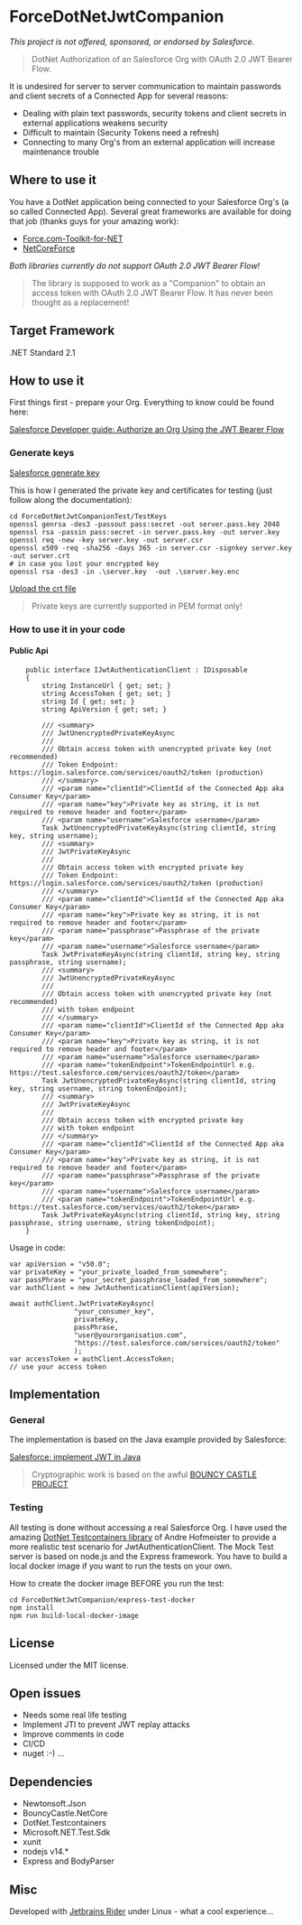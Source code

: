 # ForceDotNetJwtCompanion
*This project is not offered, sponsored, or endorsed by Salesforce.*
> DotNet Authorization of an Salesforce Org with OAuth 2.0 JWT Bearer Flow.

It is undesired for server to server communication to maintain passwords and client secrets of a Connected App
for several reasons:

* Dealing with plain text passwords, security tokens and client secrets in external applications weakens security
* Difficult to maintain (Security Tokens need a refresh)
* Connecting to many Org's from an external application will increase maintenance trouble

## Where to use it
You have a DotNet application being connected to your Salesforce Org's (a so called Connected App).
Several great frameworks are available for doing that job (thanks guys for your amazing work):
* [Force.com-Toolkit-for-NET](https://github.com/wadewegner/Force.com-Toolkit-for-NET)
* [NetCoreForce](https://github.com/anthonyreilly/NetCoreForce)

*Both libraries currently do not support OAuth 2.0 JWT Bearer Flow!*

> The library is supposed to work as a "Companion" to obtain an access token with OAuth 2.0 JWT Bearer Flow. It has never been thought as a replacement!
## Target Framework
.NET Standard 2.1

## How to use it
First things first - prepare your Org. Everything to know could be found here:

[Salesforce Developer guide: Authorize an Org Using the JWT Bearer Flow](https://developer.salesforce.com/docs/atlas.en-us.sfdx_dev.meta/sfdx_dev/sfdx_dev_auth_jwt_flow.htm#sfdx_dev_auth_jwt_flow)

### Generate keys

[Salesforce generate key](https://developer.salesforce.com/docs/atlas.en-us.sfdx_dev.meta/sfdx_dev/sfdx_dev_auth_key_and_cert.htm)

This is how I generated the private key and certificates for testing (just follow along the documentation):
```
cd ForceDotNetJwtCompanionTest/TestKeys 
openssl genrsa -des3 -passout pass:secret -out server.pass.key 2048
openssl rsa -passin pass:secret -in server.pass.key -out server.key
openssl req -new -key server.key -out server.csr
openssl x509 -req -sha256 -days 365 -in server.csr -signkey server.key -out server.crt
# in case you lost your encrypted key
openssl rsa -des3 -in .\server.key  -out .\server.key.enc
```
[Upload the crt file](https://developer.salesforce.com/docs/atlas.en-us.sfdx_dev.meta/sfdx_dev/sfdx_dev_auth_connected_app.htm)

> Private keys are currently supported in PEM format only!

### How to use it in your code
#### Public Api
```
    public interface IJwtAuthenticationClient : IDisposable
    {
        string InstanceUrl { get; set; }
        string AccessToken { get; set; }
        string Id { get; set; }
        string ApiVersion { get; set; }

        /// <summary>
        /// JwtUnencryptedPrivateKeyAsync
        ///
        /// Obtain access token with unencrypted private key (not recommended)
        /// Token Endpoint: https://login.salesforce.com/services/oauth2/token (production) 
        /// </summary>
        /// <param name="clientId">ClientId of the Connected App aka Consumer Key</param>
        /// <param name="key">Private key as string, it is not required to remove header and footer</param>
        /// <param name="username">Salesforce username</param>
        Task JwtUnencryptedPrivateKeyAsync(string clientId, string key, string username);
        /// <summary>
        /// JwtPrivateKeyAsync
        /// 
        /// Obtain access token with encrypted private key
        /// Token Endpoint: https://login.salesforce.com/services/oauth2/token (production) 
        /// </summary>
        /// <param name="clientId">ClientId of the Connected App aka Consumer Key</param>
        /// <param name="key">Private key as string, it is not required to remove header and footer</param>
        /// <param name="passphrase">Passphrase of the private key</param>
        /// <param name="username">Salesforce username</param>
        Task JwtPrivateKeyAsync(string clientId, string key, string passphrase, string username);
        /// <summary>
        /// JwtUnencryptedPrivateKeyAsync
        ///
        /// Obtain access token with unencrypted private key (not recommended)
        /// with token endpoint
        /// </summary>
        /// <param name="clientId">ClientId of the Connected App aka Consumer Key</param>
        /// <param name="key">Private key as string, it is not required to remove header and footer</param>
        /// <param name="username">Salesforce username</param>
        /// <param name="tokenEndpoint">TokenEndpointUrl e.g. https://test.salesforce.com/services/oauth2/token</param>
        Task JwtUnencryptedPrivateKeyAsync(string clientId, string key, string username, string tokenEndpoint);
        /// <summary>
        /// JwtPrivateKeyAsync
        ///
        /// Obtain access token with encrypted private key
        /// with token endpoint
        /// </summary>
        /// <param name="clientId">ClientId of the Connected App aka Consumer Key</param>
        /// <param name="key">Private key as string, it is not required to remove header and footer</param>
        /// <param name="passphrase">Passphrase of the private key</param>
        /// <param name="username">Salesforce username</param>
        /// <param name="tokenEndpoint">TokenEndpointUrl e.g. https://test.salesforce.com/services/oauth2/token</param>
        Task JwtPrivateKeyAsync(string clientId, string key, string passphrase, string username, string tokenEndpoint);
    }
```
Usage in code:
```
var apiVersion = "v50.0";
var privateKey = "your_private_loaded_from_somewhere";
var passPhrase = "your_secret_passphrase_loaded_from_somewhere";
var authClient = new JwtAuthenticationClient(apiVersion);

await authClient.JwtPrivateKeyAsync(
                "your_consumer_key", 
                privateKey,
                passPhrase, 
                "user@yourorganisation.com", 
                "https://test.salesforce.com/services/oauth2/token"
                );
var accessToken = authClient.AccessToken;
// use your access token
```
## Implementation
### General
The implementation is based on the Java example provided by Salesforce:

[Salesforce: implement JWT in Java](https://help.salesforce.com/articleView?id=remoteaccess_oauth_jwt_flow.htm&type=5)

> Cryptographic work is based on the awful [BOUNCY CASTLE PROJECT](https://www.bouncycastle.org/csharp/index.html)  
### Testing
All testing is done without accessing a real Salesforce Org. I have used the amazing [DotNet Testcontainers library](https://github.com/HofmeisterAn/dotnet-testcontainers) of Andre Hofmeister to provide a more realistic test scenario for
JwtAuthenticationClient.
The Mock Test server is based on node.js and the Express framework. You have to build a local docker image if you want
to run the tests on your own.

How to create the docker image BEFORE you run the test:
```
cd ForceDotNetJwtCompanion/express-test-docker
npm install
npm run build-local-docker-image
```
## License
Licensed under the MIT license.

## Open issues
* Needs some real life testing
* Implement JTI to prevent JWT replay attacks
* Improve comments in code
* CI/CD
* nuget :-) ...

## Dependencies
* Newtonsoft.Json
* BouncyCastle.NetCore
* DotNet.Testcontainers
* Microsoft.NET.Test.Sdk
* xunit
* nodejs v14.*
* Express and BodyParser

## Misc
Developed with [Jetbrains Rider](https://www.jetbrains.com/rider/) under Linux - what a cool experience...
